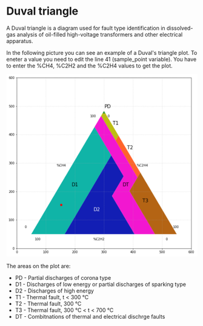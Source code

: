 # Duval triangle
A Duval triangle is a diagram used for fault type identification in dissolved-gas analysis of oil-filled high-voltage transformers and other electrical apparatus.

In the following picture you can see an example of a Duval's triangle plot. To eneter a value you need to edit the line 41 (sample_point variable). You have to enter the %CH4, %C2H2 and the %C2H4 values to get the plot.

![Duval triangle example plot](readme_img/duval_triangle_example.PNG)

The areas on the plot are:
* PD - Partial discharges of corona type
* D1 - Discharges of low energy or partial discharges of sparking type
* D2 - Discharges of high energy
* T1 - Thermal fault, t < 300 °C
* T2 - Thermal fault, 300 °C
* T3 - Thermal fault, 300 °C < t < 700 °C
* DT - Combitnations of thermal and electrical dischrge faults
